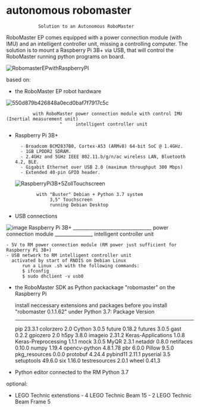 # autonomous robomaster
                Solution to an Autonomous RoboMaster
RoboMaster EP comes equipped with a power connection module (with IMU) and an intelligent controller unit, missing a controlling computer.
The solution is to mount a Raspberry Pi 3B+ via USB, that will control the RoboMaster running python programs on board.

![RobomasterEPwithRaspberryPI](https://github.com/stmarx/robomaster/assets/73398331/667a3e07-b3e3-4f4f-bb21-65f63b97cee6)


based on:
  - the RoboMaster EP robot hardware

![550d879b426848a0ecd0baf7f7917c5c](https://github.com/stmarx/robomaster/assets/73398331/ab9c6cca-032b-41c7-b444-c02192a62ab1)

              with RoboMaster power connection module with control IMU (Inertial measurement unit)
                        "     intelligent controller unit

  - Raspberry Pi 3B+

          - Broadcom BCM2837B0, Cortex-A53 (ARMv8) 64-bit SoC @ 1.4GHz.
          - 1GB LPDDR2 SDRAM.
          - 2.4GHz and 5GHz IEEE 802.11.b/g/n/ac wireless LAN, Bluetooth 4.2, BLE.
          - Gigabit Ethernet over USB 2.0 (maximum throughput 300 Mbps)
          - Extended 40-pin GPIO header.
    ![RaspberryPi3B+5ZollTouchscreen](https://github.com/stmarx/robomaster/assets/73398331/fed2b1cc-f7c3-4f94-b285-e52dac94c307)

                with "Buster" Debian + Python 3.7 system
                     3,5" Touchscreen  
                     running Debian Desktop

  - USB connections

![image](https://github.com/stmarx/robomaster/assets/73398331/6b3fa041-44ba-41d0-901d-57b07908224c)
      Raspberry Pi 3B+ _________________________________ power connection module ________________ intelligent controller unit

    - 5V to RM power connection module (RM power just sufficient for Raspberry Pi 3B+)
    - USB network to RM intelligent controller unit
      activated by start of RNDIS on Debian Linux
          run a Linux .sh with the following commands:
          $ ifconfig
          $ sudo dhclient -v usb0

  - the RoboMaster SDK as Python packackage "robomaster" on the Raspberry Pi

    install neccessary extensions and packages before you install "robomaster 0.1.1.62" under Python 3.7:
    Package             Version
    ------------------- --------
    pip                 23.3.1
    colorzero           2.0
    Cython              3.0.5
    future              0.18.2
    futures             3.0.5
    gast                0.2.2
    gpiozero            2.0
    h5py                3.8.0
    imageio             2.31.2
    Keras-Applications  1.0.8
    Keras-Preprocessing 1.1.1
    mock                3.0.5
    MyQR                2.3.1
    netaddr             0.8.0
    netifaces           0.10.0
    numpy               1.19.4
    opencv-python       4.8.1.78
    pbr                 6.0.0
    Pillow              9.5.0
    pkg_resources       0.0.0
    protobuf            4.24.4
    pybind11            2.11.1
    pyserial            3.5
    setuptools          49.6.0
    six                 1.16.0
    testresources       2.0.1
    wheel               0.41.3

  - Python editor connected to the RM Python 3.7

optional:

  - LEGO Technic extenstions
        - 4 LEGO Technic Beam 15
        - 2 LEGO Technic Beam Frame 5
